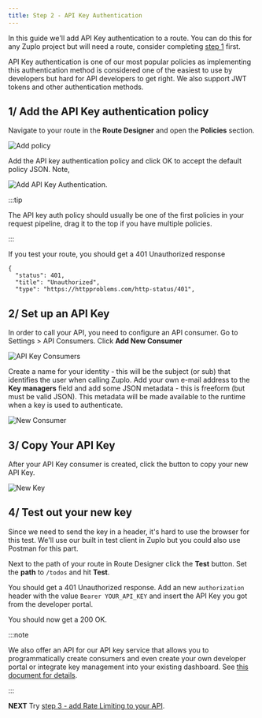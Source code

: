 ```yaml
---
title: Step 2 - API Key Authentication
---
```


In this guide we'll add API Key authentication to a route. You can do this for
any Zuplo project but will need a route, consider completing
[step 1](./step-1-setup-basic-gateway.md) first.

API Key authentication is one of our most popular policies as implementing this
authentication method is considered one of the easiest to use by developers but
hard for API developers to get right. We also support JWT tokens and other
authentication methods.

## 1/ Add the API Key authentication policy

Navigate to your route in the **Route Designer** and open the **Policies**
section.

![Add policy](https://cdn.zuplo.com/assets/14b608c1-d95c-4b98-9ae8-16affad90eca.png)

Add the API key authentication policy and click OK to accept the default policy
JSON. Note,

![Add API Key Authentication](https://cdn.zuplo.com/assets/811a8152-9648-4377-a070-be6ec539a4d6.png).

:::tip

The API key auth policy should usually be one of the first policies in your
request pipeline, drag it to the top if you have multiple policies.

:::

<Screenshot src="https://cdn.zuplo.com/assets/8f698429-f265-40d9-99d7-156b28b7ef1b.gif" size="sm" />

If you test your route, you should get a 401 Unauthorized response

```
{
  "status": 401,
  "title": "Unauthorized",
  "type": "https://httpproblems.com/http-status/401",
```

## 2/ Set up an API Key

In order to call your API, you need to configure an API consumer. Go to
Settings > API Consumers. Click **Add New Consumer**

![API Key Consumers](https://cdn.zuplo.com/assets/a716aeeb-4355-45ff-a8ed-4c20d6644424.png)

Create a name for your identity - this will be the subject (or sub) that
identifies the user when calling Zuplo. Add your own e-mail address to the **Key
managers** field and add some JSON metadata - this is freeform (but must be
valid JSON). This metadata will be made available to the runtime when a key is
used to authenticate.

![New Consumer](https://cdn.zuplo.com/assets/71bee20e-eac7-4067-b1a3-50bc8267b330.png)

## 3/ Copy Your API Key

After your API Key consumer is created, click the button to copy your new API
Key.

![New Key](https://cdn.zuplo.com/assets/aa2561ec-f6b8-4a72-8005-95dfa1ff1970.png)

## 4/ Test out your new key

Since we need to send the key in a header, it's hard to use the browser for this
test. We'll use our built in test client in Zuplo but you could also use Postman
for this part.

Next to the path of your route in Route Designer click the **Test** button. Set
the **path** to `/todos` and hit **Test**.

<Screenshot src="https://cdn.zuplo.com/assets/c2db1247-eb72-474d-bfed-8b14b3b62b5e.png" />

You should get a 401 Unauthorized response. Add an new `authorization` header
with the value `Bearer YOUR_API_KEY` and insert the API Key you got from the
developer portal.

You should now get a 200 OK.

<Screenshot src="https://cdn.zuplo.com/assets/87c03fc4-4525-43dd-8eb7-15808b545fef.png" />

:::note

We also offer an API for our API key service that allows you to programmatically
create consumers and even create your own developer portal or integrate key
management into your existing dashboard. See
[this document for details](./api-key-api.md).

:::

**NEXT** Try
[step 3 - add Rate Limiting to your API](./step-3-add-rate-limiting.md).
